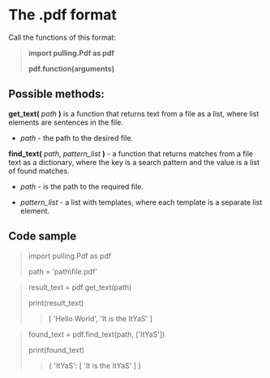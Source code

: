 # The .pdf format
Call the functions of this format:

> **import pulling.Pdf as pdf**
>
> **pdf.function(arguments)**
## Possible methods:
**get_text(** *path* **)** is a function that returns text from a file as a list, where list elements are sentences in the file.

 - *path* - the path to the desired file.


**find_text(** *path*, *pattern_list* **)** - a function that returns matches from a file text as a dictionary, where the key is a search pattern and the value is a list of found matches.

 - *path* - is the path to the required file.

 - *pattern_list* - a list with templates, where each template is a separate list element.
## Code sample
> import pulling.Pdf as pdf
> 
> path = 'path\\file.pdf'

> result_text = pdf.get_text(path)
> 
> print(result_text)
>> [ 'Hello World', 'It is the ItYaS' ]

> found_text = pdf.find_text(path, ['ItYaS'])
> 
> print(found_text)
>> { 'ItYaS': [ 'It is the ItYaS' ] }